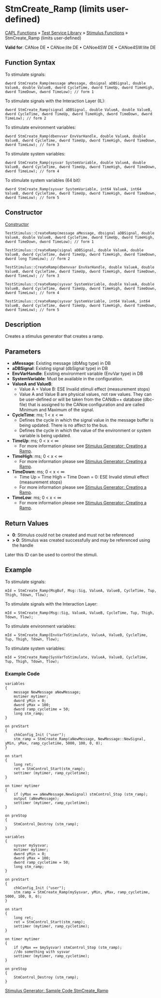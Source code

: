 # StmCreate_Ramp (limits user-defined)

[CAPL Functions](../../CAPLfunctions.md) » [Test Service Library](../CAPLfunctionsTSLOverview.md) » [Stimulus Functions](../CAPLfunctionsTSLStimulusOverview.md) » StmCreate_Ramp (limits user-defined)

**Valid for**: CANoe DE • CANoe:lite DE • CANoe4SW DE • CANoe4SW:lite DE

## Function Syntax

To stimulate signals:

```
dword StmCreate_Ramp(message aMessage, dbsignal aDBSignal, double ValueA, double ValueB, dword CycleTime, dword TimeUp, dword TimeHigh, dword TimeDown, dword TimeLow); // form 1
```

To stimulate signals with the Interaction Layer (IL):

```
dword StmCreate_Ramp(signal aDBSignal, double ValueA, double ValueB, dword CycleTime, dword TimeUp, dword TimeHigh, dword TimeDown, dword TimeLow); // form 2
```

To stimulate environment variables:

```
dword StmCreate_Ramp(dbenvvar EnvVarHandle, double ValueA, double ValueB, dword CycleTime, dword TimeUp, dword TimeHigh, dword TimeDown, dword TimeLow); // form 3
```

To stimulate system variables:

```
dword StmCreate_Ramp(sysvar SystemVariable, double ValueA, double ValueB, dword CycleTime, dword TimeUp, dword TimeHigh, dword TimeDown, dword TimeLow); // form 4
```

To stimulate system variables (64 bit):

```
dword StmCreate_Ramp(sysvar SystemVariable, int64 ValueA, int64 ValueB, dword CycleTime, dword TimeUp, dword TimeHigh, dword TimeDown, dword TimeLow); // form 5
```

## Constructor

[Constructor](../../../Shared/CAPL/General/ClassesAndObjects.md)

```
TestStimulus::CreateRamp(message aMessage, dbsignal aDBSignal, double ValueA, double ValueB, dword CycleTime, dword TimeUp, dword TimeHigh, dword TimeDown, dword TimeLow); // form 1
```

```
TestStimulus::CreateRamp(signal aDBSignal, double ValueA, double ValueB, dword CycleTime, dword TimeUp, dword TimeHigh, dword TimeDown, dword long TimeLow); // form 2
```

```
TestStimulus::CreateRamp(dbenvvar EnvVarHandle, double ValueA, double ValueB, dword CycleTime, dword TimeUp, dword TimeHigh, dword TimeDown, dword TimeLow); // form 3
```

```
TestStimulus::CreateRamp(sysvar SystemVariable, double ValueA, double ValueB, dword CycleTime, dword TimeUp, dword TimeHigh, dword TimeDown, dword TimeLow); // form 4
```

```
TestStimulus::CreateRamp(sysvar SystemVariable, int64 ValueA, int64 ValueB, dword CycleTime, dword TimeUp, dword TimeHigh, dword TimeDown, dword TimeLow); // form 5
```

## Description

Creates a stimulus generator that creates a ramp.

## Parameters

- **aMessage**: Existing message (dbMsg type) in DB
- **aDBSignal**: Existing signal (dbSignal type) in DB
- **EnvVarHandle**: Existing environment variable (EnvVar type) in DB
- **SystemVariable**: Must be available in the configuration.
- **ValueA and ValueB**:
  - Value A = Value B: ESE Invalid stimuli effect (measurement stops)
  - Value A and Value B are physical values, not raw values. They can be user-defined or will be taken from the CANdb++ database (dbc-file) that is assigned to the CANoe configuration and are called Minimum and Maximum of the signal.
- **CycleTime**: ms; 1 \< x \< ∞
  - Defines the cycle in which the signal value in the message buffer is being updated. There is no affect to the bus.
  - Defines the cycle in which the value of the environment or system variable is being updated.
- **TimeUp**: ms; 0 \< x \< ∞
  - For more information please see [Stimulus Generator: Creating a Ramp](../CAPLfunctionsTSLRampStimulus.md).
- **TimeHigh**: ms; 0 \< x \< ∞
  - For more information please see [Stimulus Generator: Creating a Ramp](../CAPLfunctionsTSLRampStimulus.md).
- **TimeDown**: ms; 0 \< x \< ∞
  - Time Up = Time High = Time Down = 0: ESE Invalid stimuli effect (measurement stops)
  - For more information please see [Stimulus Generator: Creating a Ramp](../CAPLfunctionsTSLRampStimulus.md).
- **TimeLow**: ms; 0 \< x \< ∞
  - For more information please see [Stimulus Generator: Creating a Ramp](../CAPLfunctionsTSLRampStimulus.md).

## Return Values

- **0**: Stimulus could not be created and must not be referenced
- **\> 0**: Stimulus was created successfully and may be referenced using the handle

Later this ID can be used to control the stimuli.

## Example

To stimulate signals:

```
mId = StmCreate_Ramp(MsgBuf, Msg::Sig, ValueA, ValueB, CycleTime, Tup, Thigh, Tdown, Tlow);
```

To stimulate signals with the Interaction Layer:

```
mId = StmCreate_Ramp(Msg::Sig, ValueA, ValueB, CycleTime, Tup, Thigh, Tdown, Tlow);
```

To stimulate environment variables:

```
mId = StmCreate_Ramp(EnvVarToStimulate, ValueA, ValueB, CycleTime, Tup, Thigh, Tdown, Tlow);
```

To stimulate system variables:

```
mId = StmCreate_Ramp(SysVarToStimulate, ValueA, ValueB, CycleTime, Tup, Thigh, Tdown, Tlow);
```

### Example Code

```plaintext
variables
{
    message NewMessage aNewMessage;
    mstimer mytimer;
    dword yMin = 0;
    dword yMax = 100;
    dword ramp_cycletime = 50;
    long stm_ramp;
}

on preStart
{
    chkConfig_Init ("user");
    stm_ramp = StmCreate_Ramp(aNewMessage, NewMessage::NewSignal, yMin, yMax, ramp_cycletime, 5000, 100, 0, 0);
}

on start
{
    long ret;
    ret = StmControl_Start(stm_ramp);
    settimer (mytimer, ramp_cycletime);
}

on timer mytimer
{
    if (yMax == aNewMessage.NewSignal) stmControl_Stop (stm_ramp);
    output (aNewMessage);
    settimer (mytimer, ramp_cycletime);
}

on preStop
{
    StmControl_Destroy (stm_ramp);
}
```

```plaintext
variables
{
    sysvar mySysvar;
    mstimer mytimer;
    dword yMin = 0;
    dword yMax = 100;
    dword ramp_cycletime = 50;
    long stm_ramp;
}

on preStart
{
    chkConfig_Init ("user");
    stm_ramp = StmCreate_Ramp(mySysvar, yMin, yMax, ramp_cycletime, 5000, 100, 0, 0);
}

on start
{
    long ret;
    ret = StmControl_Start(stm_ramp);
    settimer (mytimer, ramp_cycletime);
}

on timer mytimer
{
    if (yMax == $mySysvar) stmControl_Stop (stm_ramp);
    //do something with sysvar
    settimer (mytimer, ramp_cycletime);
}

on preStop
{
    StmControl_Destroy (stm_ramp);
}
```

[Stimulus Generator: Sample Code StmCreate_Ramp](../CAPLfunctionsTSLSampleCode.md)
